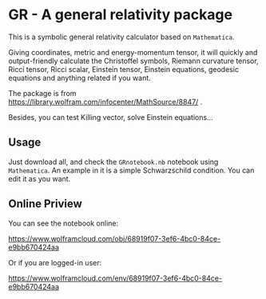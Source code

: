 # GR - A general relativity package

This is a symbolic general relativity calculator based on `Mathematica`.

Giving coordinates, metric and energy-momentum tensor, it will quickly and output-friendly calculate the Christoffel symbols, Riemann curvature tensor, Ricci tensor, Ricci scalar, Einstein tensor, Einstein equations, geodesic equations and anything related if you want.

The package is from https://library.wolfram.com/infocenter/MathSource/8847/ .

Besides, you can test Killing vector, solve Einstein equations...

## Usage

Just download all, and check the `GRnotebook.nb` notebook using `Mathematica`. An example in it is a simple Schwarzschild condition. You can edit it as you want.

## Online Priview

You can see the notebook online:

https://www.wolframcloud.com/obj/68919f07-3ef6-4bc0-84ce-e9bb670424aa

Or if you are logged-in user:

https://www.wolframcloud.com/env/68919f07-3ef6-4bc0-84ce-e9bb670424aa
